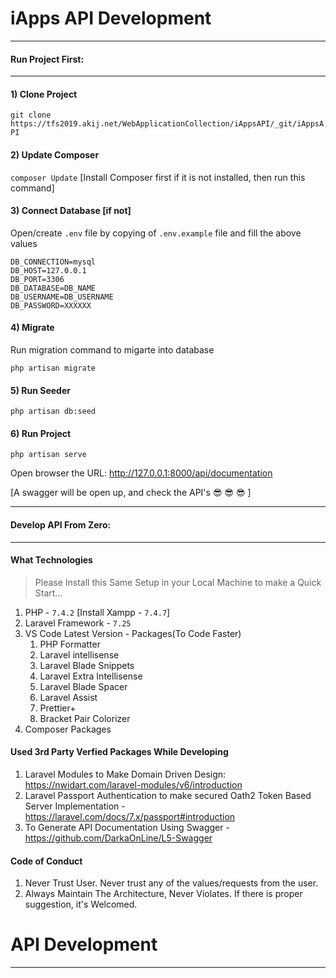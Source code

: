 # iApps API Development

---

#### Run Project First:

---

#### 1) Clone Project

`git clone https://tfs2019.akij.net/WebApplicationCollection/iAppsAPI/_git/iAppsAPI`

#### 2) Update Composer

`composer Update` [Install Composer first if it is not installed, then run this command]

#### 3) Connect Database [if not]

Open/create `.env` file by copying of `.env.example` file and fill the above values

```
DB_CONNECTION=mysql
DB_HOST=127.0.0.1
DB_PORT=3306
DB_DATABASE=DB_NAME
DB_USERNAME=DB_USERNAME
DB_PASSWORD=XXXXXX
```

#### 4) Migrate

Run migration command to migarte into database

```
php artisan migrate
```

#### 5) Run Seeder

```
php artisan db:seed
```

#### 6) Run Project

```
php artisan serve
```

Open browser the URL: http://127.0.0.1:8000/api/documentation

[A swagger will be open up, and check the API's :sunglasses: :sunglasses: :sunglasses: ]

---

#### Develop API From Zero:

---

#### What Technologies

> Please Install this Same Setup in your Local Machine to make a Quick Start...

1. PHP - `7.4.2` [Install Xampp - `7.4.7`]
1. Laravel Framework - `7.25`
1. VS Code Latest Version - Packages(To Code Faster)
    1. PHP Formatter
    1. Laravel intellisense
    1. Laravel Blade Snippets
    1. Laravel Extra Intellisense
    1. Laravel Blade Spacer
    1. Laravel Assist
    1. Prettier+
    1. Bracket Pair Colorizer
1. Composer Packages

#### Used 3rd Party Verfied Packages While Developing

1. Laravel Modules to Make Domain Driven Design: https://nwidart.com/laravel-modules/v6/introduction
1. Laravel Passport Authentication to make secured Oath2 Token Based Server Implementation - https://laravel.com/docs/7.x/passport#introduction
1. To Generate API Documentation Using Swagger - https://github.com/DarkaOnLine/L5-Swagger

#### Code of Conduct

1. Never Trust User. Never trust any of the values/requests from the user.
1. Always Maintain The Architecture, Never Violates. If there is proper suggestion, it's Welcomed.

# API Development

---

